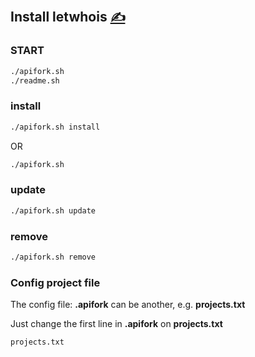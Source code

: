 
## Install letwhois [<span style='font-size:20px;'>&#x270D;</span>](https://github.com/letwhois/examples/edit/main/DOCS/INSTALL.md)

### START
```bash
./apifork.sh
./readme.sh
```

### install

```bash
./apifork.sh install
```
OR

```bash
./apifork.sh
```

### update

```bash
./apifork.sh update
```


### remove

```bash
./apifork.sh remove
```



### Config project file

The config file: **.apifork** can be another, e.g. **projects.txt**

Just change the first line in  **.apifork** on **projects.txt**
```bash
projects.txt
```